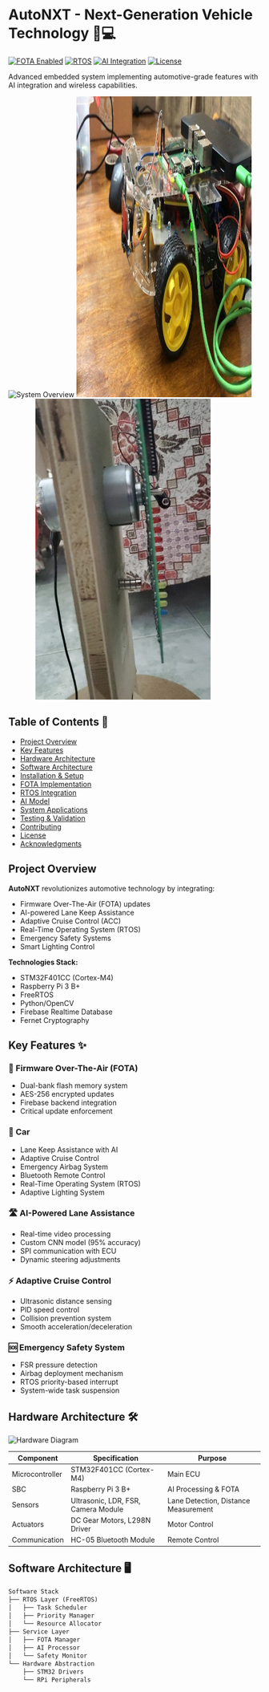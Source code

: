 # AutoNXT - Next-Generation Vehicle Technology 🚗💻

[![FOTA Enabled](https://img.shields.io/badge/FOTA-Enabled-success)](https://en.wikipedia.org/wiki/Firmware_over-the-air)
[![RTOS](https://img.shields.io/badge/RTOS-FreeRTOS-informational)](https://www.freertos.org/)
[![AI Integration](https://img.shields.io/badge/AI-Lane%20Detection-ff69b4)](https://pytorch.org/)
[![License](https://img.shields.io/badge/License-MIT-blue.svg)](https://opensource.org/licenses/MIT)

Advanced embedded system implementing automotive-grade features with AI integration and wireless capabilities.

![System Overview](docs/assets/system_overview.png)
<img src="https://github.com/HosamAyoub/Photos/blob/main/AutoNXT/Car.jpg" title = "Hardware" width="350" height="600">
&emsp; &emsp; &emsp; &emsp;
<img src="https://github.com/HosamAyoub/Photos/blob/main/POV-display/2.png?raw=true" title = "Hardware" width="350" height="600">

## Table of Contents 📖
- [Project Overview](#project-overview)
- [Key Features](#key-features-)
- [Hardware Architecture](#hardware-architecture-)
- [Software Architecture](#software-architecture-)
- [Installation & Setup](#installation--setup-)
- [FOTA Implementation](#fota-implementation-)
- [RTOS Integration](#rtos-integration-)
- [AI Model](#ai-model-)
- [System Applications](#system-applications-)
- [Testing & Validation](#testing--validation-)
- [Contributing](#contributing-)
- [License](#license-)
- [Acknowledgments](#acknowledgments-)

## Project Overview
**AutoNXT** revolutionizes automotive technology by integrating:
- Firmware Over-The-Air (FOTA) updates
- AI-powered Lane Keep Assistance
- Adaptive Cruise Control (ACC)
- Real-Time Operating System (RTOS)
- Emergency Safety Systems
- Smart Lighting Control

**Technologies Stack:**
- STM32F401CC (Cortex-M4)
- Raspberry Pi 3 B+
- FreeRTOS
- Python/OpenCV
- Firebase Realtime Database
- Fernet Cryptography

## Key Features ✨
### 🚀 Firmware Over-The-Air (FOTA)
- Dual-bank flash memory system
- AES-256 encrypted updates
- Firebase backend integration
- Critical update enforcement
### 🚗 Car
- Lane Keep Assistance with AI
- Adaptive Cruise Control
- Emergency Airbag System
- Bluetooth Remote Control
- Real-Time Operating System (RTOS)
- Adaptive Lighting System

### 🛣️ AI-Powered Lane Assistance
- Real-time video processing
- Custom CNN model (95% accuracy)
- SPI communication with ECU
- Dynamic steering adjustments

### ⚡ Adaptive Cruise Control
- Ultrasonic distance sensing
- PID speed control
- Collision prevention system
- Smooth acceleration/deceleration

### 🆘 Emergency Safety System
- FSR pressure detection
- Airbag deployment mechanism
- RTOS priority-based interrupt
- System-wide task suspension

## Hardware Architecture 🛠️
![Hardware Diagram](docs/assets/hardware_layout.png)

| Component               | Specification                         | Purpose                                 |
|-------------------------|---------------------------------------|-----------------------------------------|
| Microcontroller         | STM32F401CC (Cortex-M4)               | Main ECU                                |
| SBC                     | Raspberry Pi 3 B+                     | AI Processing & FOTA                    |
| Sensors                 | Ultrasonic, LDR, FSR, Camera Module   | Lane Detection, Distance Measurement    |
| Actuators               | DC Gear Motors, L298N Driver          | Motor Control                           |
| Communication           | HC-05 Bluetooth Module                |  Remote Control                         |

## Software Architecture 🖥️
```plaintext
Software Stack
├── RTOS Layer (FreeRTOS)
│   ├── Task Scheduler
│   ├── Priority Manager
│   └── Resource Allocator
├── Service Layer
│   ├── FOTA Manager
│   ├── AI Processor
│   └── Safety Monitor
└── Hardware Abstraction
    ├── STM32 Drivers
    └── RPi Peripherals
````
